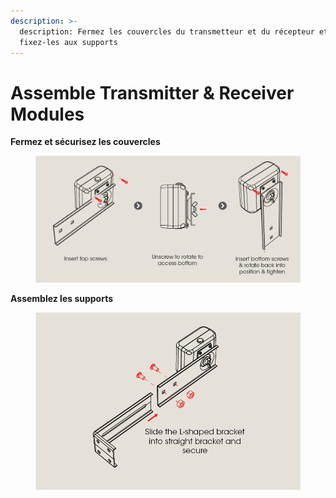```yaml
---
description: >-
  description: Fermez les couvercles du transmetteur et du récepteur et
  fixez-les aux supports
---
```


# Assemble Transmitter & Receiver Modules

**Fermez et sécurisez les couvercles**

<figure><img src="../.gitbook/assets/Close and Secure Covers@4x.png" alt=""><figcaption></figcaption></figure>

**Assemblez les supports**

<figure><img src="../.gitbook/assets/Assemble Brackets@4x.png" alt=""><figcaption></figcaption></figure>
